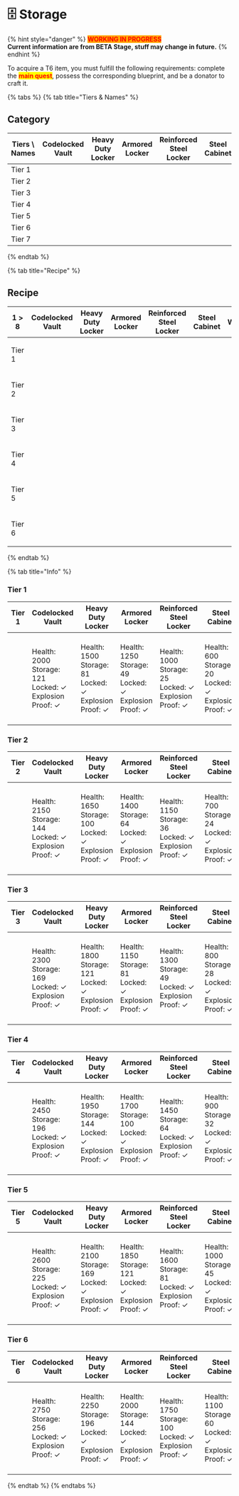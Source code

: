 # 🗄 Storage

{% hint style="danger" %}
<mark style="color:red;background-color:orange;">**WORKING IN PROGRESS**</mark>\
**Current information are from BETA Stage, stuff may change in future.**
{% endhint %}

To acquire a T6 item, you must fulfill the following requirements: complete the <mark style="color:red;">**main quest**</mark>, possess the corresponding blueprint, and be a donator to craft it.

{% tabs %}
{% tab title="Tiers & Names" %}
## **Category**

<table><thead><tr><th width="158.66666666666666">Tiers \ Names</th><th width="175">Codelocked Vault</th><th width="185">Heavy Duty Locker</th><th width="184">Armored Locker</th><th width="220">Reinforced Steel Locker</th><th width="141">Steel Cabinet</th><th width="197">Large Wooden Chest</th><th width="157">Wooden Locker</th><th width="177">Wooden Crate</th></tr></thead><tbody><tr><td>Tier 1</td><td><img src="../../.gitbook/assets/T1_17470 (2).png" alt=""></td><td><img src="../../.gitbook/assets/T1_17460.png" alt=""></td><td><img src="../../.gitbook/assets/T1_17450.png" alt=""></td><td><img src="../../.gitbook/assets/T1_17440 (1).png" alt=""></td><td><img src="../../.gitbook/assets/T1_17430 (1).png" alt=""></td><td><img src="../../.gitbook/assets/image (90).png" alt=""></td><td><img src="../../.gitbook/assets/T1_17410 (1).png" alt=""></td><td><img src="../../.gitbook/assets/T1_17400 (1).png" alt=""></td></tr><tr><td>Tier 2</td><td><img src="../../.gitbook/assets/T2_17471.png" alt=""></td><td><img src="../../.gitbook/assets/T2_17461 (1).png" alt=""></td><td><img src="../../.gitbook/assets/T2_17451.png" alt=""></td><td><img src="../../.gitbook/assets/T2_17441.png" alt=""></td><td><img src="../../.gitbook/assets/image (62).png" alt=""></td><td><img src="../../.gitbook/assets/image (234).png" alt=""></td><td><img src="../../.gitbook/assets/T2_17411 (1).png" alt=""></td><td><img src="../../.gitbook/assets/T2_17401 (1).png" alt=""></td></tr><tr><td>Tier 3</td><td><img src="../../.gitbook/assets/T3_17472.png" alt=""></td><td><img src="../../.gitbook/assets/T3_17462.png" alt=""></td><td><img src="../../.gitbook/assets/T3_17452.png" alt=""></td><td><img src="../../.gitbook/assets/T3_17442 (1).png" alt=""></td><td><img src="../../.gitbook/assets/image (102).png" alt=""></td><td><img src="../../.gitbook/assets/image (235).png" alt=""></td><td><img src="../../.gitbook/assets/T3_17412.png" alt=""></td><td><img src="../../.gitbook/assets/T3_17402 (1).png" alt=""></td></tr><tr><td>Tier 4</td><td><img src="../../.gitbook/assets/T4_17473.png" alt=""></td><td><img src="../../.gitbook/assets/T4_17463.png" alt=""></td><td><img src="../../.gitbook/assets/T4_17453.png" alt=""></td><td><img src="../../.gitbook/assets/T4_17443 (1).png" alt=""></td><td><img src="../../.gitbook/assets/image (139).png" alt=""></td><td><img src="../../.gitbook/assets/image (74).png" alt=""></td><td><img src="../../.gitbook/assets/T4_17413.png" alt=""></td><td><img src="../../.gitbook/assets/T4_17403 (1).png" alt=""></td></tr><tr><td>Tier 5</td><td><img src="../../.gitbook/assets/T5_17474.png" alt=""></td><td><img src="../../.gitbook/assets/T5_17464 (1).png" alt=""></td><td><img src="../../.gitbook/assets/T5_17454 (1).png" alt=""></td><td><img src="../../.gitbook/assets/T5_17444 (1).png" alt=""></td><td><img src="../../.gitbook/assets/image (160).png" alt=""></td><td><img src="../../.gitbook/assets/image (30).png" alt=""></td><td><img src="../../.gitbook/assets/T5_17414.png" alt=""></td><td><img src="../../.gitbook/assets/T5_17404 (1).png" alt=""></td></tr><tr><td>Tier 6</td><td><img src="../../.gitbook/assets/T6_17475 (1).png" alt=""></td><td><img src="../../.gitbook/assets/T6_17465.png" alt=""></td><td><img src="../../.gitbook/assets/T6_17455.png" alt=""></td><td><img src="../../.gitbook/assets/T6_17445 (1).png" alt=""></td><td><img src="../../.gitbook/assets/image (199).png" alt=""></td><td><img src="../../.gitbook/assets/image (20).png" alt=""></td><td><img src="../../.gitbook/assets/T6_17415 (1).png" alt=""></td><td><img src="../../.gitbook/assets/T6_17405.png" alt=""></td></tr><tr><td>Tier 7</td><td></td><td></td><td></td><td></td><td></td><td></td><td></td><td></td></tr></tbody></table>
{% endtab %}

{% tab title="Recipe" %}
## Recipe

| 1 > 8                                                                                                                                                                                                                                                                                                                                                                                                                                                                                                                                                                                                                   | Codelocked Vault | Heavy Duty Locker | Armored Locker | Reinforced Steel Locker | Steel Cabinet | Large Wooden Chest | Wooden Locker | Wooden Crate |
| ----------------------------------------------------------------------------------------------------------------------------------------------------------------------------------------------------------------------------------------------------------------------------------------------------------------------------------------------------------------------------------------------------------------------------------------------------------------------------------------------------------------------------------------------------------------------------------------------------------------------- | ---------------- | ----------------- | -------------- | ----------------------- | ------------- | ------------------ | ------------- | ------------ |
| <p><img src="../../.gitbook/assets/T1_17470.png" alt="" data-size="line"><img src="../../.gitbook/assets/T1_17460 (2).png" alt="" data-size="line"><img src="../../.gitbook/assets/T1_17450 (2).png" alt="" data-size="line"><img src="../../.gitbook/assets/T1_17440.png" alt="" data-size="line"><img src="../../.gitbook/assets/T1_17430.png" alt="" data-size="line"><img src="../../.gitbook/assets/image (198).png" alt="" data-size="line"><img src="../../.gitbook/assets/T1_17410.png" alt="" data-size="line"><img src="../../.gitbook/assets/T1_17400.png" alt="" data-size="line"><br>Tier 1</p>            |                  |                   |                |                         |               |                    |               |              |
| <p><img src="../../.gitbook/assets/T2_17471 (1).png" alt="" data-size="line"><img src="../../.gitbook/assets/T2_17461.png" alt="" data-size="line"><img src="../../.gitbook/assets/T2_17451 (1).png" alt="" data-size="line"><img src="../../.gitbook/assets/image (189).png" alt="" data-size="line"><img src="../../.gitbook/assets/image (18).png" alt="" data-size="line"><img src="../../.gitbook/assets/T2_17411.png" alt="" data-size="line"><img src="../../.gitbook/assets/T2_17401.png" alt="" data-size="line"><br>Tier 2</p>                                                                                |                  |                   |                |                         |               |                    |               |              |
| <p><img src="../../.gitbook/assets/T3_17472 (1).png" alt="" data-size="line"><img src="../../.gitbook/assets/T3_17462 (1).png" alt="" data-size="line"><img src="../../.gitbook/assets/T3_17452 (1).png" alt="" data-size="line"><img src="../../.gitbook/assets/T3_17442.png" alt="" data-size="line"><img src="../../.gitbook/assets/image (233).png" alt="" data-size="line"><img src="../../.gitbook/assets/image (138).png" alt="" data-size="line"><img src="../../.gitbook/assets/T3_17412 (1).png" alt="" data-size="line"><img src="../../.gitbook/assets/T3_17402.png" alt="" data-size="line"><br>Tier 3</p> |                  |                   |                |                         |               |                    |               |              |
| <p><img src="../../.gitbook/assets/T4_17473 (1).png" alt="" data-size="line"><img src="../../.gitbook/assets/T4_17463 (1).png" alt="" data-size="line"><img src="../../.gitbook/assets/T4_17453 (1).png" alt="" data-size="line"><img src="../../.gitbook/assets/T4_17443.png" alt="" data-size="line"><img src="../../.gitbook/assets/image (245).png" alt="" data-size="line"><img src="../../.gitbook/assets/image (220).png" alt="" data-size="line"><img src="../../.gitbook/assets/T4_17413 (1).png" alt="" data-size="line"><img src="../../.gitbook/assets/T4_17403.png" alt="" data-size="line"><br>Tier 4</p> |                  |                   |                |                         |               |                    |               |              |
| <p><img src="../../.gitbook/assets/T5_17474 (1).png" alt="" data-size="line"><img src="../../.gitbook/assets/T5_17464.png" alt="" data-size="line"><img src="../../.gitbook/assets/T5_17454.png" alt="" data-size="line"><img src="../../.gitbook/assets/T5_17444.png" alt="" data-size="line"><img src="../../.gitbook/assets/image (60).png" alt="" data-size="line"><img src="../../.gitbook/assets/image (112).png" alt="" data-size="line"><img src="../../.gitbook/assets/T5_17414 (1).png" alt="" data-size="line"><img src="../../.gitbook/assets/T5_17404.png" alt="" data-size="line"><br>Tier 5</p>          |                  |                   |                |                         |               |                    |               |              |
| <p><img src="../../.gitbook/assets/T6_17475.png" alt="" data-size="line"><img src="../../.gitbook/assets/T6_17465 (1).png" alt="" data-size="line"><img src="../../.gitbook/assets/T6_17455 (1).png" alt="" data-size="line"><img src="../../.gitbook/assets/T6_17445.png" alt="" data-size="line"><img src="../../.gitbook/assets/image (219).png" alt="" data-size="line"><img src="../../.gitbook/assets/image (42) (1).png" alt="" data-size="line"><img src="../../.gitbook/assets/T6_17415.png" alt="" data-size="line"><img src="../../.gitbook/assets/T6_17405 (1).png" alt="" data-size="line"><br>Tier 6</p>  |                  |                   |                |                         |               |                    |               |              |
{% endtab %}

{% tab title="Info" %}
### Tier 1

| Tier 1                                                                                                                                                                                                                                                                                                                                                                                                                                                                                                                                                                                      | Codelocked Vault                                                       | Heavy Duty Locker                                                     | Armored Locker                                                        | Reinforced Steel Locker                                               | Steel Cabinet                                                        | Large Wooden Chest                                                    | Wooden Locker                                                        | Wooden Crate                                                         |
| ------------------------------------------------------------------------------------------------------------------------------------------------------------------------------------------------------------------------------------------------------------------------------------------------------------------------------------------------------------------------------------------------------------------------------------------------------------------------------------------------------------------------------------------------------------------------------------------- | ---------------------------------------------------------------------- | --------------------------------------------------------------------- | --------------------------------------------------------------------- | --------------------------------------------------------------------- | -------------------------------------------------------------------- | --------------------------------------------------------------------- | -------------------------------------------------------------------- | -------------------------------------------------------------------- |
| <img src="../../.gitbook/assets/T1_17470.png" alt="" data-size="line"><img src="../../.gitbook/assets/T1_17460 (2).png" alt="" data-size="line"><img src="../../.gitbook/assets/T1_17450 (2).png" alt="" data-size="line"><img src="../../.gitbook/assets/T1_17440.png" alt="" data-size="line"><img src="../../.gitbook/assets/T1_17430.png" alt="" data-size="line"><img src="../../.gitbook/assets/image (198).png" alt="" data-size="line"><img src="../../.gitbook/assets/T1_17410.png" alt="" data-size="line"><img src="../../.gitbook/assets/T1_17400.png" alt="" data-size="line"> | <p>Health: 2000<br>Storage: 121<br>Locked: ✓<br>Explosion Proof: ✓</p> | <p>Health: 1500<br>Storage: 81<br>Locked: ✓<br>Explosion Proof: ✓</p> | <p>Health: 1250<br>Storage: 49<br>Locked: ✓<br>Explosion Proof: ✓</p> | <p>Health: 1000<br>Storage: 25<br>Locked: ✓<br>Explosion Proof: ✓</p> | <p>Health: 600<br>Storage: 20<br>Locked: ✓<br>Explosion Proof: ✓</p> | <p>Health: 400<br>Storage: 140<br>Locked: 〤<br>Explosion Proof: 〤</p> | <p>Health: 400<br>Storage: 16<br>Locked: ✓<br>Explosion Proof: 〤</p> | <p>Health: 200<br>Storage: 16<br>Locked: ✓<br>Explosion Proof: 〤</p> |

### Tier 2

| Tier 2                                                                                                                                                                                                                                                                                                                                                                                                                                                                                                                  | Codelocked Vault                                                       | Heavy Duty Locker                                                      | Armored Locker                                                        | Reinforced Steel Locker                                               | Steel Cabinet                                                        | Large Wooden Chest                                                    | Wooden Locker                                                        | Wooden Crate                                                         |
| ----------------------------------------------------------------------------------------------------------------------------------------------------------------------------------------------------------------------------------------------------------------------------------------------------------------------------------------------------------------------------------------------------------------------------------------------------------------------------------------------------------------------- | ---------------------------------------------------------------------- | ---------------------------------------------------------------------- | --------------------------------------------------------------------- | --------------------------------------------------------------------- | -------------------------------------------------------------------- | --------------------------------------------------------------------- | -------------------------------------------------------------------- | -------------------------------------------------------------------- |
| <img src="../../.gitbook/assets/T2_17471 (1).png" alt="" data-size="line"><img src="../../.gitbook/assets/T2_17461.png" alt="" data-size="line"><img src="../../.gitbook/assets/T2_17451 (1).png" alt="" data-size="line"><img src="../../.gitbook/assets/image (189).png" alt="" data-size="line"><img src="../../.gitbook/assets/image (18).png" alt="" data-size="line"><img src="../../.gitbook/assets/T2_17411.png" alt="" data-size="line"><img src="../../.gitbook/assets/T2_17401.png" alt="" data-size="line"> | <p>Health: 2150<br>Storage: 144<br>Locked: ✓<br>Explosion Proof: ✓</p> | <p>Health: 1650<br>Storage: 100<br>Locked: ✓<br>Explosion Proof: ✓</p> | <p>Health: 1400<br>Storage: 64<br>Locked: ✓<br>Explosion Proof: ✓</p> | <p>Health: 1150<br>Storage: 36<br>Locked: ✓<br>Explosion Proof: ✓</p> | <p>Health: 700<br>Storage: 24<br>Locked: ✓<br>Explosion Proof: ✓</p> | <p>Health: 500<br>Storage: 165<br>Locked: 〤<br>Explosion Proof: 〤</p> | <p>Health: 500<br>Storage: 20<br>Locked: ✓<br>Explosion Proof: 〤</p> | <p>Health: 300<br>Storage: 20<br>Locked: ✓<br>Explosion Proof: 〤</p> |

### Tier 3

| Tier 3                                                                                                                                                                                                                                                                                                                                                                                                                                                                                                                                                                                                 | Codelocked Vault                                                       | Heavy Duty Locker                                                      | Armored Locker                                                        | Reinforced Steel Locker                                               | Steel Cabinet                                                        | Large Wooden Chest                                                    | Wooden Locker                                                        | Wooden Crate                                                         |
| ------------------------------------------------------------------------------------------------------------------------------------------------------------------------------------------------------------------------------------------------------------------------------------------------------------------------------------------------------------------------------------------------------------------------------------------------------------------------------------------------------------------------------------------------------------------------------------------------------ | ---------------------------------------------------------------------- | ---------------------------------------------------------------------- | --------------------------------------------------------------------- | --------------------------------------------------------------------- | -------------------------------------------------------------------- | --------------------------------------------------------------------- | -------------------------------------------------------------------- | -------------------------------------------------------------------- |
| <img src="../../.gitbook/assets/T3_17472 (1).png" alt="" data-size="line"><img src="../../.gitbook/assets/T3_17462 (1).png" alt="" data-size="line"><img src="../../.gitbook/assets/T3_17452 (1).png" alt="" data-size="line"><img src="../../.gitbook/assets/T3_17442.png" alt="" data-size="line"><img src="../../.gitbook/assets/image (233).png" alt="" data-size="line"><img src="../../.gitbook/assets/image (138).png" alt="" data-size="line"><img src="../../.gitbook/assets/T3_17412 (1).png" alt="" data-size="line"><img src="../../.gitbook/assets/T3_17402.png" alt="" data-size="line"> | <p>Health: 2300<br>Storage: 169<br>Locked: ✓<br>Explosion Proof: ✓</p> | <p>Health: 1800<br>Storage: 121<br>Locked: ✓<br>Explosion Proof: ✓</p> | <p>Health: 1150<br>Storage: 81<br>Locked: ✓<br>Explosion Proof: ✓</p> | <p>Health: 1300<br>Storage: 49<br>Locked: ✓<br>Explosion Proof: ✓</p> | <p>Health: 800<br>Storage: 28<br>Locked: ✓<br>Explosion Proof: ✓</p> | <p>Health: 600<br>Storage: 192<br>Locked: 〤<br>Explosion Proof: 〤</p> | <p>Health: 600<br>Storage: 25<br>Locked: ✓<br>Explosion Proof: 〤</p> | <p>Health: 400<br>Storage: 25<br>Locked: ✓<br>Explosion Proof: 〤</p> |

### Tier 4

| Tier 4                                                                                                                                                                                                                                                                                                                                                                                                                                                                                                                                                                                                 | Codelocked Vault                                                       | Heavy Duty Locker                                                      | Armored Locker                                                         | Reinforced Steel Locker                                               | Steel Cabinet                                                        | Large Wooden Chest                                                    | Wooden Locker                                                        | Wooden Crate                                                         |
| ------------------------------------------------------------------------------------------------------------------------------------------------------------------------------------------------------------------------------------------------------------------------------------------------------------------------------------------------------------------------------------------------------------------------------------------------------------------------------------------------------------------------------------------------------------------------------------------------------ | ---------------------------------------------------------------------- | ---------------------------------------------------------------------- | ---------------------------------------------------------------------- | --------------------------------------------------------------------- | -------------------------------------------------------------------- | --------------------------------------------------------------------- | -------------------------------------------------------------------- | -------------------------------------------------------------------- |
| <img src="../../.gitbook/assets/T4_17473 (1).png" alt="" data-size="line"><img src="../../.gitbook/assets/T4_17463 (1).png" alt="" data-size="line"><img src="../../.gitbook/assets/T4_17453 (1).png" alt="" data-size="line"><img src="../../.gitbook/assets/T4_17443.png" alt="" data-size="line"><img src="../../.gitbook/assets/image (245).png" alt="" data-size="line"><img src="../../.gitbook/assets/image (220).png" alt="" data-size="line"><img src="../../.gitbook/assets/T4_17413 (1).png" alt="" data-size="line"><img src="../../.gitbook/assets/T4_17403.png" alt="" data-size="line"> | <p>Health: 2450<br>Storage: 196<br>Locked: ✓<br>Explosion Proof: ✓</p> | <p>Health: 1950<br>Storage: 144<br>Locked: ✓<br>Explosion Proof: ✓</p> | <p>Health: 1700<br>Storage: 100<br>Locked: ✓<br>Explosion Proof: ✓</p> | <p>Health: 1450<br>Storage: 64<br>Locked: ✓<br>Explosion Proof: ✓</p> | <p>Health: 900<br>Storage: 32<br>Locked: ✓<br>Explosion Proof: ✓</p> | <p>Health: 700<br>Storage: 211<br>Locked: 〤<br>Explosion Proof: 〤</p> | <p>Health: 700<br>Storage: 30<br>Locked: ✓<br>Explosion Proof: 〤</p> | <p>Health: 500<br>Storage: 30<br>Locked: ✓<br>Explosion Proof: 〤</p> |

### Tier 5

| Tier 5                                                                                                                                                                                                                                                                                                                                                                                                                                                                                                                                                                                        | Codelocked Vault                                                       | Heavy Duty Locker                                                      | Armored Locker                                                         | Reinforced Steel Locker                                               | Steel Cabinet                                                         | Large Wooden Chest                                                    | Wooden Locker                                                        | Wooden Crate                                                         |
| --------------------------------------------------------------------------------------------------------------------------------------------------------------------------------------------------------------------------------------------------------------------------------------------------------------------------------------------------------------------------------------------------------------------------------------------------------------------------------------------------------------------------------------------------------------------------------------------- | ---------------------------------------------------------------------- | ---------------------------------------------------------------------- | ---------------------------------------------------------------------- | --------------------------------------------------------------------- | --------------------------------------------------------------------- | --------------------------------------------------------------------- | -------------------------------------------------------------------- | -------------------------------------------------------------------- |
| <img src="../../.gitbook/assets/T5_17474 (1).png" alt="" data-size="line"><img src="../../.gitbook/assets/T5_17464.png" alt="" data-size="line"><img src="../../.gitbook/assets/T5_17454.png" alt="" data-size="line"><img src="../../.gitbook/assets/T5_17444.png" alt="" data-size="line"><img src="../../.gitbook/assets/image (60).png" alt="" data-size="line"><img src="../../.gitbook/assets/image (112).png" alt="" data-size="line"><img src="../../.gitbook/assets/T5_17414 (1).png" alt="" data-size="line"><img src="../../.gitbook/assets/T5_17404.png" alt="" data-size="line"> | <p>Health: 2600<br>Storage: 225<br>Locked: ✓<br>Explosion Proof: ✓</p> | <p>Health: 2100<br>Storage: 169<br>Locked: ✓<br>Explosion Proof: ✓</p> | <p>Health: 1850<br>Storage: 121<br>Locked: ✓<br>Explosion Proof: ✓</p> | <p>Health: 1600<br>Storage: 81<br>Locked: ✓<br>Explosion Proof: ✓</p> | <p>Health: 1000<br>Storage: 45<br>Locked: ✓<br>Explosion Proof: ✓</p> | <p>Health: 800<br>Storage: 252<br>Locked: 〤<br>Explosion Proof: 〤</p> | <p>Health: 800<br>Storage: 36<br>Locked: ✓<br>Explosion Proof: 〤</p> | <p>Health: 600<br>Storage: 36<br>Locked: ✓<br>Explosion Proof: 〤</p> |

### Tier 6

| Tier 6                                                                                                                                                                                                                                                                                                                                                                                                                                                                                                                                                                                                | Codelocked Vault                                                       | Heavy Duty Locker                                                      | Armored Locker                                                         | Reinforced Steel Locker                                                | Steel Cabinet                                                         | Large Wooden Chest                                                    | Wooden Locker                                                        | Wooden Crate                                                         |
| ----------------------------------------------------------------------------------------------------------------------------------------------------------------------------------------------------------------------------------------------------------------------------------------------------------------------------------------------------------------------------------------------------------------------------------------------------------------------------------------------------------------------------------------------------------------------------------------------------- | ---------------------------------------------------------------------- | ---------------------------------------------------------------------- | ---------------------------------------------------------------------- | ---------------------------------------------------------------------- | --------------------------------------------------------------------- | --------------------------------------------------------------------- | -------------------------------------------------------------------- | -------------------------------------------------------------------- |
| <img src="../../.gitbook/assets/T6_17475.png" alt="" data-size="line"><img src="../../.gitbook/assets/T6_17465 (1).png" alt="" data-size="line"><img src="../../.gitbook/assets/T6_17455 (1).png" alt="" data-size="line"><img src="../../.gitbook/assets/T6_17445.png" alt="" data-size="line"><img src="../../.gitbook/assets/image (219).png" alt="" data-size="line"><img src="../../.gitbook/assets/image (42) (1).png" alt="" data-size="line"><img src="../../.gitbook/assets/T6_17415.png" alt="" data-size="line"><img src="../../.gitbook/assets/T6_17405 (1).png" alt="" data-size="line"> | <p>Health: 2750<br>Storage: 256<br>Locked: ✓<br>Explosion Proof: ✓</p> | <p>Health: 2250<br>Storage: 196<br>Locked: ✓<br>Explosion Proof: ✓</p> | <p>Health: 2000<br>Storage: 144<br>Locked: ✓<br>Explosion Proof: ✓</p> | <p>Health: 1750<br>Storage: 100<br>Locked: ✓<br>Explosion Proof: ✓</p> | <p>Health: 1100<br>Storage: 60<br>Locked: ✓<br>Explosion Proof: ✓</p> | <p>Health: 900<br>Storage: 300<br>Locked: 〤<br>Explosion Proof: 〤</p> | <p>Health: 900<br>Storage: 42<br>Locked: ✓<br>Explosion Proof: 〤</p> | <p>Health: 700<br>Storage: 42<br>Locked: ✓<br>Explosion Proof: 〤</p> |
{% endtab %}
{% endtabs %}

